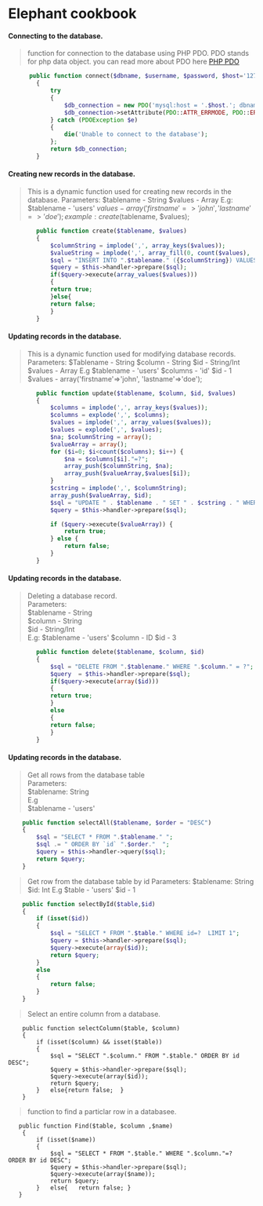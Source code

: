 # Elephant cookbook

#### Connecting to the database.
>function for connection to the database using PHP PDO. PDO stands for php data object. you can read more about PDO here [PHP PDO](https://www.php.net/manual/en/intro.pdo.php)

```php 
      public function connect($dbname, $username, $password, $host='127.0.0.1')
        {
            try
            {
                $db_connection = new PDO('mysql:host = '.$host.'; dbname='.$dbname, $username, $password);
                $db_connection->setAttribute(PDO::ATTR_ERRMODE, PDO::ERRMODE_EXCEPTION);
            } catch (PDOException $e)
            {
                die('Unable to connect to the database');
            };
            return $db_connection;
        }
 ```

 #### Creating new records in the database.
>This is a dynamic function used for creating new records in the database.
>   Parameters:
>       $tablename - String
>       $values - Array
>   E.g:
>       $tablename - 'users'
>       $values - array('firstname'=>'john', 'lastname'=>'doe');
>   example: create($tablename, $values);

```php 
        public function create($tablename, $values)
        {
            $columnString = implode(',', array_keys($values));
            $valueString = implode(',', array_fill(0, count($values), '?'));
            $sql = "INSERT INTO ".$tablename." ({$columnString}) VALUES ({$valueString})";
            $query = $this->handler->prepare($sql);
            if($query->execute(array_values($values)))
            {
            return true;
            }else{
            return false;
            }
        }
 ```

#### Updating records in the database.
>This is a dynamic function used for modifying database records.
>   Parameters:
>       $Tablename - String
>       $column - String
>       $id - String/Int
>       $values - Array
>    E.g
>        $tablename - 'users'
>        $columns - 'id'
>        $id - 1
>        $values - array('firstname'=>'john', 'lastname'=>'doe');


```php 
        public function update($tablename, $column, $id, $values)
        {
            $columns = implode(',', array_keys($values));
            $columns = explode(',', $columns);
            $values = implode(',', array_values($values));
            $values = explode(',', $values);
            $na; $columnString = array();
            $valueArray = array();
            for ($i=0; $i<count($columns); $i++) {
                $na = $columns[$i]."=?";
                array_push($columnString, $na);
                array_push($valueArray,$values[$i]);
            }
            $cstring = implode(',', $columnString);
            array_push($valueArray, $id);
            $sql = "UPDATE " . $tablename . " SET " . $cstring . " WHERE " . $column . " = ?";
            $query = $this->handler->prepare($sql);

            if ($query->execute($valueArray)) {
                return true;
            } else {
                return false;
            }
        }

 ```

 #### Updating records in the database.
>Deleting a database record.</br>
Parameters:<br>
        $tablename - String<br>
        $column - String<br>
        $id - String/Int<br>
    E.g:
        $tablename - 'users'
        $column - ID
        $id - 3

```php 
        public function delete($tablename, $column, $id)
        {
            $sql = "DELETE FROM ".$tablename." WHERE ".$column." = ?";
            $query  = $this->handler->prepare($sql);
            if($query->execute(array($id)))
            {
            return true;
            }
            else
            {
            return false;
            }
        }
 ```
 #### Updating records in the database.
>  Get all rows from the database table<br>
> Parameters:<br>
> $tablename: String<br>
>    E.g<br>
>        $tablename - 'users'

```php
    public function selectAll($tablename, $order = "DESC")
	{
		$sql = "SELECT * FROM ".$tablename." ";
		$sql .= " ORDER BY `id` ".$order."  ";
		$query = $this->handler->query($sql);
		return $query;
	}
```

>    Get row from the database table by id
>Parameters:
>    $tablename: String
>     $id: Int
>  E.g
>       $table - 'users'
>        $id - 1

```php
	public function selectById($table,$id)
	{
		if (isset($id))
		{
			$sql = "SELECT * FROM ".$table." WHERE id=?  LIMIT 1";
			$query = $this->handler->prepare($sql);
			$query->execute(array($id));
			return $query;
		}
		else
		{
			return false;
		}
	}
```

>   Select an entire column from a database.
```  
	public function selectColumn($table, $column)
	{
		if (isset($column) && isset($table))
		{
			$sql = "SELECT ".$column." FROM ".$table." ORDER BY id DESC";
			$query = $this->handler->prepare($sql);
			$query->execute(array($id));
			return $query;
		}	else{return false;	}
	}
```

> function to find a particlar row in a databasee.
```
   public function Find($table, $column ,$name)
 	{
 		if (isset($name))
 		{
 			$sql = "SELECT * FROM ".$table." WHERE ".$column."=?  ORDER BY id DESC";
 			$query = $this->handler->prepare($sql);
 			$query->execute(array($name));
 			return $query;
 		}	else{	return false; }
   }
```
